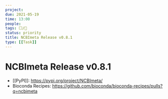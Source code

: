 ```yaml
---
project:
due: 2021-05-19
time: 13:00
people:
tags: ⬜/🧨
status: priority
title: NCBImeta Release v0.8.1
type: [[Task]]
---
```


# NCBImeta Release v0.8.1

- [[PyPI]]: https://pypi.org/project/NCBImeta/
- Bioconda Recipes: https://github.com/bioconda/bioconda-recipes/pulls?q=ncbimeta

